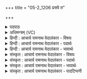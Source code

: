 +++
title = "05-2_1206 प्रसवे त"

+++
<details><summary>पदपाठः</summary>

प्र꣣सवे। प्र꣣। सवे꣢। ते꣣। उ꣣त्। ई꣢रते। तिस्रः꣢। वा꣡चः꣢꣯। म꣣खस्यु꣡वः꣢। यत्। अ꣡व्ये꣢꣯। ए꣡षि꣢꣯। सा꣡न꣢꣯वि। १२०६।
</details>

<details><summary>अधिमन्त्रम् (VC)</summary>

- पवमानः सोमः
- उचथ्य आङ्गिरसः
- गायत्री
- षड्जः
</details>

<details><summary>हिन्दी : आचार्य रामनाथ वेदालंकार - विषयः</summary>

अगले मन्त्र में परमात्मा के आविर्भाव का वर्णन है।
</details>

<details><summary>हिन्दी : आचार्य रामनाथ वेदालंकार - पदार्थः</summary>

पदार्थान्वय -  हे सोम अर्थात् रस के भण्डार परमात्मन् ! (ते प्रसवे) ध्यान द्वारा आपका आविर्भाव होने पर (मखस्युवः) उपासना-यज्ञ की पूर्ति चाहनेवाले उपासक लोग (तिस्रः वाचः) ऋग्,यजुः,साम रूप तीनों वाणियों को (उदीरते) उच्चारित करते हैं, (यत्) जबकि,आप (अव्ये सानवि) जीवात्मा के उन्नत धाम में (एषि) पहुँचते हो ॥२॥
</details>

<details><summary>हिन्दी : आचार्य रामनाथ वेदालंकार - भावार्थः</summary>

भावार्थ -  सबके अन्तरात्मा में पहले से ही विद्यमान परमात्मा को ध्यान द्वारा और वेदमन्त्रों के गान द्वारा प्रकट करना चाहिए ॥२॥
</details>

<details><summary>संस्कृत : आचार्य रामनाथ वेदालंकार - विषयः</summary>

अथ परमात्माविर्भावविषयमाह।
</details>

<details><summary>संस्कृत : आचार्य रामनाथ वेदालंकार - पदार्थः</summary>

पदार्थान्वय -  हे सोम रसागार परमात्मन् ! (ते प्रसवे) ध्यानद्वारा तव आविर्भावे सति (मखस्युवः) उपासनायज्ञपूर्तिकामाः उपासकाः।[मखशब्दात् क्यचि उ प्रत्ययः। क्यचि सुग् वक्तव्यः। अ० ७।१।५१ इति वार्तिकेन सुगागमः।] (तिस्रः वाचः) ऋग्यजुःसामलक्षणाः तिस्रो गिरः (उदीरते) उच्चारयन्ति, (यत्) यदा,त्वम् (अव्ये सानवि) जीवात्मनः उन्नते धाम्नि (एषि) प्राप्नोषि।[अविः रक्षकः आत्मा,तस्येदम् अव्यम् तस्मिन्। सानवि सानौ। अत्र बाहुलकाद् ‘अच्च घेः’ अ० ७।३।११९ इति न प्रवर्तते,ततो गुणेऽवादेशे च ‘सानवि’ इति रूपनिष्पत्तिः]॥२॥
</details>

<details><summary>संस्कृत : आचार्य रामनाथ वेदालंकार - भावार्थः</summary>

भावार्थ -  सर्वेषामन्तरात्मनि पूर्वमेव विद्यमानः परमात्मा ध्यानेन वेदमन्त्राणां गानेन च प्रकटीकरणीयः ॥२॥
</details>

<details><summary>संस्कृत : आचार्य रामनाथ वेदालंकार - पादटिप्पनी</summary>

टिप्पनी -   १. ऋ० ९।५०।२।
</details>